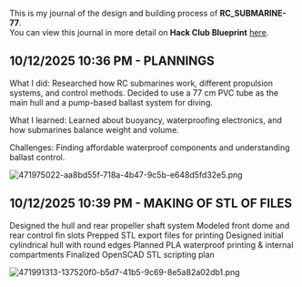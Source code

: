 <!--
  ===================    !!READ THIS NOTICE!!   ====================
  DO NOT edit this file manually. Your changes WILL BE OVERWRITTEN!
  This journal is auto generated and updated by Hack Club Blueprint.
  To edit this file, please edit your journal entries on Blueprint.
  ==================================================================
-->

This is my journal of the design and building process of **RC_SUBMARINE-77**.  
You can view this journal in more detail on **Hack Club Blueprint** [here](https://blueprint.hackclub.com/projects/449).


## 10/12/2025 10:36 PM - PLANNINGS  

What I did: Researched how RC submarines work, different propulsion systems, and control methods. Decided to use a 77 cm PVC tube as the main hull and a pump-based ballast system for diving.

What I learned: Learned about buoyancy, waterproofing electronics, and how submarines balance weight and volume.

Challenges: Finding affordable waterproof components and understanding ballast control.


![471975022-aa8bd55f-718a-4b47-9c5b-e648d5fd32e5.png](https://blueprint.hackclub.com/user-attachments/blobs/proxy/eyJfcmFpbHMiOnsiZGF0YSI6MTgyNiwicHVyIjoiYmxvYl9pZCJ9fQ==--bb5dfaec4c7e138aecab8a8c3e591046f247a6a7/471975022-aa8bd55f-718a-4b47-9c5b-e648d5fd32e5.png)
  

## 10/12/2025 10:39 PM - MAKING OF STL OF FILES  

Designed the hull and rear propeller shaft system
Modeled front dome and rear control fin slots
Prepped STL export files for printing
Designed initial cylindrical hull with round edges
Planned PLA waterproof printing & internal compartments
Finalized OpenSCAD STL scripting plan

![471991313-137520f0-b5d7-41b5-9c69-8e5a82a02db1.png](https://blueprint.hackclub.com/user-attachments/blobs/proxy/eyJfcmFpbHMiOnsiZGF0YSI6MTgyOCwicHVyIjoiYmxvYl9pZCJ9fQ==--ba75244ace74f5eb2c72459a3fa88e7d7f8b0a3c/471991313-137520f0-b5d7-41b5-9c69-8e5a82a02db1.png)

  

